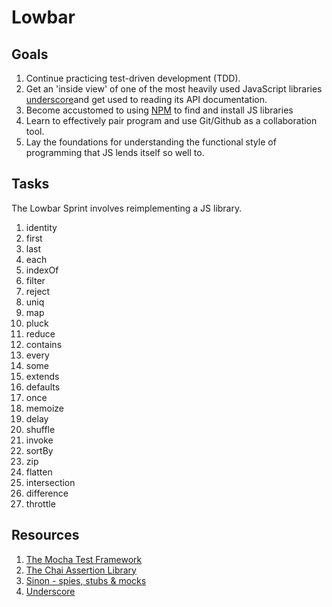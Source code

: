 # Lowbar

## Goals

1. Continue practicing test-driven development (TDD).
2. Get an 'inside view' of one of the most heavily used JavaScript libraries
[underscore](http://underscorejs.org/)and
get used to reading its API documentation.
3. Become accustomed to using [NPM](https://www.npmjs.com/) to find and install
JS libraries
4. Learn to effectively pair program and use Git/Github as a collaboration tool.
5. Lay the foundations for understanding the functional style of programming
that JS lends itself so well to.


## Tasks

The Lowbar Sprint involves reimplementing a JS library.

1. identity
2. first
3. last
4. each
5. indexOf
6. filter
7. reject
8. uniq
9. map
10. pluck
11. reduce
12. contains
13. every
14. some
15. extends
16. defaults
17. once
18. memoize
19. delay
20. shuffle
21. invoke
22. sortBy
23. zip
24. flatten
25. intersection
26. difference
27. throttle

## Resources


1. [The Mocha Test Framework](https://mochajs.org/)
2. [The Chai Assertion Library](http://chaijs.com/)
3. [Sinon - spies, stubs & mocks](http://sinonjs.org/)
4. [Underscore](http://underscorejs.org/)
